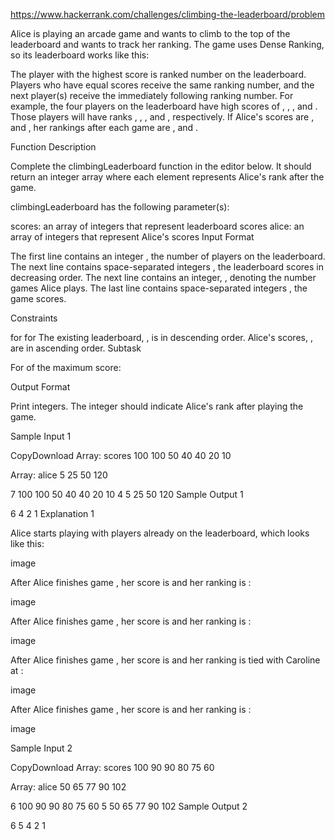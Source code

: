 https://www.hackerrank.com/challenges/climbing-the-leaderboard/problem

Alice is playing an arcade game and wants to climb to the top of the leaderboard and wants to track her ranking. The game uses Dense Ranking, so its leaderboard works like this:

The player with the highest score is ranked number  on the leaderboard.
Players who have equal scores receive the same ranking number, and the next player(s) receive the immediately following ranking number.
For example, the four players on the leaderboard have high scores of , , , and . Those players will have ranks , , , and , respectively. If Alice's scores are ,  and , her rankings after each game are ,  and .

Function Description

Complete the climbingLeaderboard function in the editor below. It should return an integer array where each element represents Alice's rank after the  game.

climbingLeaderboard has the following parameter(s):

scores: an array of integers that represent leaderboard scores
alice: an array of integers that represent Alice's scores
Input Format

The first line contains an integer , the number of players on the leaderboard. 
The next line contains  space-separated integers , the leaderboard scores in decreasing order. 
The next line contains an integer, , denoting the number games Alice plays. 
The last line contains  space-separated integers , the game scores.

Constraints

 for 
 for 
The existing leaderboard, , is in descending order.
Alice's scores, , are in ascending order.
Subtask

For  of the maximum score:

Output Format

Print  integers. The  integer should indicate Alice's rank after playing the  game.

Sample Input 1

CopyDownload
Array: scores
100
100
50
40
40
20
10

 



Array: alice
5
25
50
120

 
7
100 100 50 40 40 20 10
4
5 25 50 120
Sample Output 1

6
4
2
1
Explanation 1

Alice starts playing with  players already on the leaderboard, which looks like this:

image

After Alice finishes game , her score is  and her ranking is :

image

After Alice finishes game , her score is  and her ranking is :

image

After Alice finishes game , her score is  and her ranking is tied with Caroline at :

image

After Alice finishes game , her score is  and her ranking is :

image


Sample Input 2

CopyDownload
Array: scores
100
90
90
80
75
60

 



Array: alice
50
65
77
90
102

 
6
100 90 90 80 75 60
5
50 65 77 90 102
Sample Output 2

6
5
4
2
1